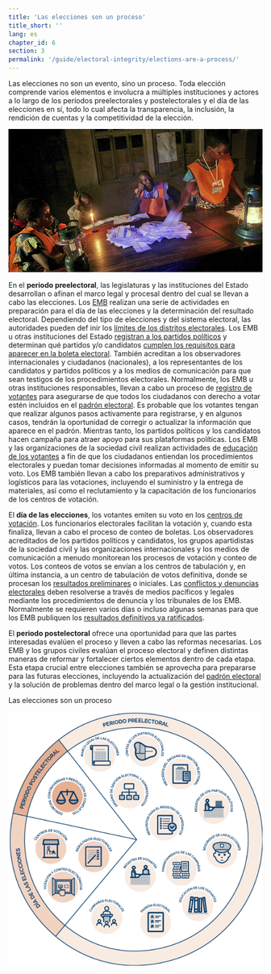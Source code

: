 ```yaml
---
title: 'Las elecciones son un proceso'
title_short: ''
lang: es
chapter_id: 6
section: 3
permalink: '/guide/electoral-integrity/elections-are-a-process/'
---
```


Las elecciones no son un evento, sino un proceso. Toda elección comprende varios elementos e involucra a múltiples instituciones y actores a lo largo de los periodos preelectorales y postelectorales y el día de las elecciones en sí, todo lo cual afecta la transparencia, la inclusión, la rendición de cuentas y la competitividad de la elección.

![Foto tomada por la ONU, Martine Perret](/assets/images/guide/UN-Photo-Martine-Perret-130870.jpg)

En el **periodo preelectoral**, las legislaturas y las instituciones del Estado desarrollan o afinan el marco legal y procesal dentro del cual se llevan a cabo las elecciones. Los [EMB](/es/guide/key-categories/emb-administration/) realizan una serie de actividades en preparación para el día de las elecciones y la determinación del resultado electoral. Dependiendo del tipo de elecciones y del sistema electoral, las autoridades pueden def inir los [límites de los distritos electorales](/es/guide/key-categories/electoral-boundaries/). Los EMB u otras instituciones del Estado [registran a los partidos políticos](/es/guide/key-categories/political-party-registration/) y determinan qué partidos y/o candidatos [cumplen los requisitos para aparecer en la boleta electoral](/es/guide/key-categories/ballot-qualification/). También acreditan a los observadores internacionales y ciudadanos (nacionales), a los representantes de los candidatos y partidos políticos y a los medios de comunicación para que sean testigos de los procedimientos electorales. Normalmente, los EMB u otras instituciones responsables, llevan a cabo un proceso de [registro de votantes](/es/guide/key-categories/voter-registration/) para asegurarse de que todos los ciudadanos con derecho a votar estén incluidos en el [padrón electoral](/es/guide/key-categories/voter-lists/). Es probable que los votantes tengan que realizar algunos pasos activamente para registrarse, y en algunos casos, tendrán la oportunidad de corregir o actualizar la información que aparece en el padrón. Mientras tanto, los partidos políticos y los candidatos hacen campaña para atraer apoyo para sus plataformas políticas. Los EMB y las organizaciones de la sociedad civil realizan actividades de [educación de los votantes](/es/guide/key-categories/voter-education/) a fin de que los ciudadanos entiendan los procedimientos electorales y puedan tomar decisiones informadas al momento de emitir su voto. Los EMB también llevan a cabo los preparativos administrativos y logísticos para las votaciones, incluyendo el suministro y la entrega de materiales, así como el reclutamiento y la capacitación de los funcionarios de los centros de votación.

El **día de las elecciones**, los votantes emiten su voto en los [centros de votación](/es/guide/key-categories/polling-stations/). Los funcionarios electorales facilitan la votación y, cuando esta finaliza, llevan a cabo el proceso de conteo de boletas. Los observadores acreditados de los partidos políticos y candidatos, los grupos apartidistas de la sociedad civil y las organizaciones internacionales y los medios de comunicación a menudo monitorean los procesos de votación y conteo de votos. Los conteos de votos se envían a los centros de tabulación y, en última instancia, a un centro de tabulación de votos definitiva, donde se procesan los [resultados preliminares](/es/guide/key-categories/election-results/) o iniciales. Las [conflictos y denuncias electorales](/es/guide/key-categories/complaints-and-disputes/) deben resolverse a través de medios pacíficos y legales mediante los procedimientos de denuncia y los tribunales de los EMB. Normalmente se requieren varios días o incluso algunas semanas para que los EMB publiquen los [resultados definitivos ya ratificados](/es/guide/key-categories/election-results/).

El **periodo postelectoral** ofrece una oportunidad para que las partes interesadas evalúen el proceso y lleven a cabo las reformas necesarias. Los EMB y los grupos civiles evalúan el proceso electoral y definen distintas maneras de reformar y fortalecer ciertos elementos dentro de cada etapa. Esta etapa crucial entre elecciones también se aprovecha para prepararse para las futuras elecciones, incluyendo la actualización del [padrón electoral](/es/guide/key-categories/voter-lists/) y la solución de problemas dentro del marco legal o la gestión institucional.

Las elecciones son un proceso

[![Las elecciones son un proceso](/assets/images/guide/elections-are-a-process-es.png)](/assets/images/guide/elections-are-a-process-es.png)
